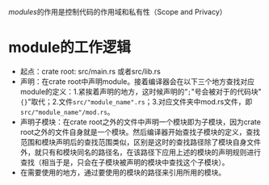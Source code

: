 *modules*的作用是控制代码的作用域和私有性（Scope and Privacy）
# module的工作逻辑
* 起点：crate root: src/main.rs 或者src/lib.rs
* 声明：在crate root中声明module。接着编译器会在以下三个地方查找对应module的定义：1.紧挨着声明的地方，这时候声明的“`;`"号会被对于的代码块"`{}`"取代；2.文件`src/"module_name".rs`；3.对应文件夹中mod.rs文件，即`src/"module_name"/mod.rs`。
* 声明子模块：在crate root之外的文件中声明一个模块即为子模块，因为crate root之外的文件自身就是一个模块。然后编译器开始查找子模块的定义，查找范围和模块声明后的查找范围类似，区别是这时的查找路径除了模块自身文件外，就只有和模块同名的路径名，在该路径下应用上述的模块的声明规则进行查找（相当于是，只会在子模块被声明的模块中查找这个子模块）。
* 在需要使用的地方，通过要使用的模块的路径来引用所用的模块。